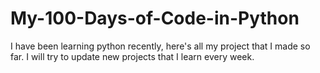 # My-100-Days-of-Code-in-Python
I have been learning python recently, here's all my project that I made so far.
I will try to update new projects that I learn every week.
